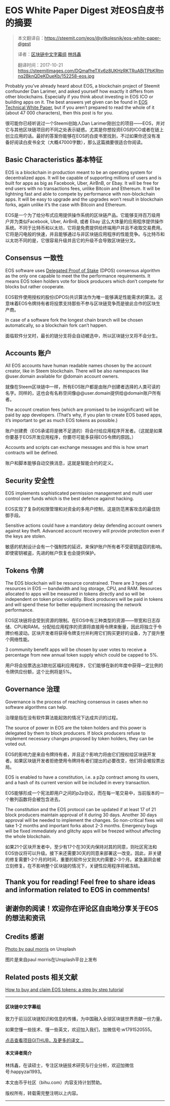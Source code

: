 ﻿# EOS White Paper Digest 对EOS白皮书的摘要

> 本文翻译自：https://steemit.com/eos/@vitkolesnik/eos-white-paper-digest
> 
> 译者：[区块链中文字幕组](https://github.com/BlockchainTranslator/EOS) [林炜鑫](https://github.com/weixin1993)
> 
> 翻译时间：2017-10-21
https://steemitimages.com/DQmafheTXv6z8UKHzRKTRuABjTPbKRtmnq2BknQDeKDueKb/152258-eos.jpg

Probably you’ve already heard about EOS, a blockchain project of Steemit confounder Dan Larimer, and asked yourself how exactly it differs from other blockchains. Especially if you think about investing in EOS ICO or building apps on it. The best answers yet given can be found in [EOS Technical White Paper](https://github.com/EOSIO/Documentation/blob/master/TechnicalWhitePaper.md), but if you aren’t prepared to read the whole of it (about 47 000 characters), then this post is for you.

很可能你已经听说过一个Steemi创始人Dan Larimer刚创立的项目——EOS，并对它与其他区块链项目的不同之处表示疑惑。尤其是你想投资EOS的ICO或者在链上创立应用的话。最好的答案你能够在EOS的白皮书里找到，不过如果你还没有准备好阅读白皮书全文（大概47000字数），那么这篇摘要很适合你阅读。


## Basic Characteristics 基本特征

EOS is a blockchain in production meant to be an operating system for decentralized apps. It will be capable of supporting millions of users and is built for apps as big as Facebook, Uber, AirBnB, or Ebay. It will be free for end users with no transactions fees, unlike Bitcoin and Ethereum. It will be lightning fast and able to compete by performance with non-blockchain apps. It will be easy to upgrade and the upgrades won’t result in blockchain forks, again unlike it’s the case with Bitcoin and Ethereum.

EOS是一个为了给分布式应用提供操作系统的区块链产品。它能够支持百万级用户并为类似Facebook, Uber, AirBnB, 或者 Ebay 这么大体量的应用程序提供操作系统。不同于比特币和以太坊，它将是免费提供给终端用户并且不收取交易费用。它将是闪电般的快速，并且能够通过与非区块链应用程序的性能竞争。与比特币和以太坊不同的是，它很容易升级并且它的升级不会导致区块链分叉。

## Consensus 一致性

EOS software uses [Delegated Proof of Stake](https://steemit.com/dpos/@dantheman/dpos-consensus-algorithm-this-missing-white-paper) (DPOS) consensus algorithm as the only one capable to meet the the performance requirements. It means EOS token holders vote for block producers which don’t compete for blocks but rather cooperate.

EOS软件使用授权的股份(DPOS)共识算法作为唯一能够满足性能需求的算法。这意味着EOS令牌持有者将投票支持那些不参与区块链竞争而是彼此合作的区块生产商。

In case of a software fork the longest chain branch will be chosen automatically, so a blockchain fork can’t happen.

面临软件分叉时，最长的链分支将会自动被选中，所以区块链分叉将不会分生。

## Accounts 账户
All EOS accounts have human readable names chosen by the account creator, like in Steem blockchain. There will be also namespaces like @user.domain available for @domain account owners.

就像在Steem区块链中一样，所有EOS账户都是由账户创建者选择的人类可读的名字。同样的，这也会有名称空间像@@user.domain提供给@domain账户所有者。

The account creation fees (which are promised to be insignificant) will be paid by app developers. (That‘s why, if you plan to create EOS based apps, it’s important to get as much EOS tokens as possible.)

账户创建费（EOS承诺将是微不足道的）将会付给应用程序开发者。（这就是如果你要基于EOS开发应用程序，你要尽可能多获得EOS令牌的原因。）


Accounts and scripts can exchange messages and this is how smart contracts will be defined.

账户和脚本能够自动交换消息，这就是智能合约的定义。

## Security 安全性

EOS implements sophisticated permission management and multi user control over funds which is the best defence against hacking.

EOS实现了复杂的权限管理和对资金的多用户控制，这是防范黑客攻击的最佳防御手段。

Sensitive actions could have a mandatory delay defending account owners against key theft. Advanced account recovery will provide protection even if the keys are stolen.

敏感的机制设计会有一个强制性的延迟，来保护账户所有者不受密钥盗窃的影响。即使密钥被盗，先进的帐户恢复也会提供保护。

## Tokens 令牌

The EOS blockchain will be resource constrained. There are 3 types of resources in EOS — bandwidth and log storage, CPU, and RAM. Resources allocated to apps will be measured in tokens directly and so will be independent on token price volatility. Block producers will be paid in tokens and will spend these for better equipment increasing the network performance.

EOS区块链将会受到资源的限制。在EOS中有三种类型的资源——带宽和日志存储、CPU和RAM。分配给应用程序的资源将直接用令牌来衡量，因此将独立于令牌价格波动。区块开发者将获得令牌支付并利用它们购买更好的设备，为了提升整个网络性能。


3 community benefit apps will be chosen by user votes to receive a percentage from new annual token supply which could be capped to 5%.

用户将会投票选出3款社区福利应用程序，它们能够在新的年度中获得一定比例的令牌供应份额，这个比例将是5%。

## Governance 治理
Governance is the process of reaching consensus in cases when no software algorithms can help.

治理是指在没有软件算法能起效的情况下达成共识的过程。

The source of power in EOS are the token holders and this power is delegated by them to block producers. If block producers refuse to implement necessary changes proposed by token holders, they can be voted out.

EOS的影响力是来自令牌持有者，并且这个影响力将由它们授权给区块链开发者。如果区块链开发者拒绝使用令牌持有者们提出的必要改变，他们将会被投票出局。

EOS is enabled to have a constitution, i.e. a p2p contract among its users, and a hash of its current version will be included in every transaction.

EOS能够形成一个宪法即用户之间的p2p协议，而在每一笔交易中，当前版本的一个散列函数将会被包含进去。

The constitution and the EOS protocol can be updated if at least 17 of 21 block producers maintain approval of it during 30 days. Another 30 days approval will be needed to implement the changes. So non-critical fixes will take 1-2 months and important forks about 2-3 months. Emergency bugs will be fixed immediately and glitchy apps will be freezed without affecting the whole blockchain.

如果21个区块开发者中，至少有17个在30天内保持对其的同意，则社区宪法和EOS协议将可以升级。接下来还需要30天的同意来部署这一改变。因此，非关键的修复需要1-2个月的时间，重要的软件分叉则大约需要2-3个月。紧急漏洞会被立刻修复。在不影响整个区块链的情况下，关键性应用程序将被冻结。

## Thank you for reading! Feel free to share ideas and information related to EOS in comments!

## 谢谢你的阅读！欢迎你在评论区自由地分享关于EOS的想法和资讯
## Credits 感谢
[Photo by paul morris](https://unsplash.com/photos/IHKBF23A_iw) on Unsplash

图片是来自paul morris在Unsplash平台上发布

## Related posts 相关文献
[How to buy and claim EOS tokens: a step by step tutorial](https://steemit.com/eos/@vitkolesnik/how-to-buy-and-claim-eos-tokens-a-step-by-step-tutorial)

----------------------------------------------------

#### 区块链中文字幕组

致力于前沿区块链知识和信息的传播，为中国融入全球区块链世界贡献一份力量。

如果您懂一些技术、懂一些英文，欢迎加入我们，加微信号:w1791520555。

[点击查看项目GITHUB，及更多的译文...](https://github.com/BlockchainTranslator/EOS)

#### 本文译者简介

林炜鑫，在读硕士，专注区块链技术研究与行业分析，欢迎加微信号:happyzai1993。

本文由币乎社区（bihu.com）内容支持计划赞助。

版权所有，转载需完整注明以上内容。

----------------------------------------------------




